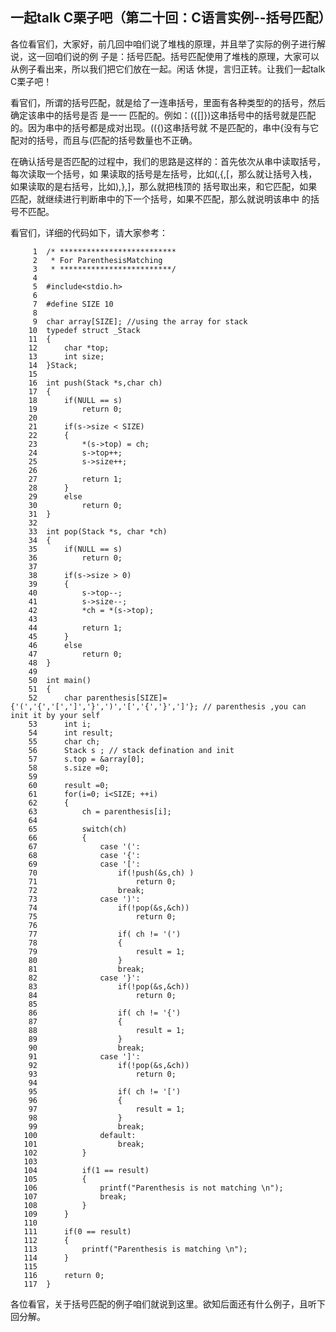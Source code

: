 ## 一起talk C栗子吧（第二十回：C语言实例--括号匹配）

各位看官们，大家好，前几回中咱们说了堆栈的原理，并且举了实际的例子进行解说，这一回咱们说的例
子是：括号匹配。括号匹配使用了堆栈的原理，大家可以从例子看出来，所以我们把它们放在一起。闲话
休提，言归正转。让我们一起talk C栗子吧！ 

看官们，所谓的括号匹配，就是给了一连串括号，里面有各种类型的的括号，然后确定该串中的括号是否
是一一 匹配的。例如：({[]})这串括号中的括号就是匹配的。因为串中的括号都是成对出现。(({)这串括号就
不是匹配的，串中{没有与它配对的括号，而且与(匹配的括号数量也不正确。

在确认括号是否匹配的过程中，我们的思路是这样的：首先依次从串中读取括号，每次读取一个括号，如
果读取的括号是左括号，比如(,{,[，那么就让括号入栈，如果读取的是右括号，比如),},]，那么就把栈顶的
括号取出来，和它匹配，如果匹配，就继续进行判断串中的下一个括号，如果不匹配，那么就说明该串中
的括号不匹配。

看官们，详细的代码如下，请大家参考：

```
     1	/* **************************
     2	 * For ParenthesisMatching
     3	 * *************************/
     4	
     5	#include<stdio.h>
     6	
     7	#define SIZE 10
     8	
     9	char array[SIZE]; //using the array for stack
    10	typedef struct _Stack
    11	{
    12		char *top;
    13		int size;
    14	}Stack;
    15	
    16	int push(Stack *s,char ch)
    17	{
    18		if(NULL == s)
    19			return 0;
    20	
    21		if(s->size < SIZE)
    22		{
    23			*(s->top) = ch;
    24			s->top++;
    25			s->size++;
    26	
    27			return 1;
    28		}
    29		else
    30			return 0;
    31	}
    32	
    33	int pop(Stack *s, char *ch)
    34	{
    35		if(NULL == s)
    36			return 0;
    37	
    38		if(s->size > 0)
    39		{
    40			s->top--;
    41			s->size--;
    42			*ch = *(s->top);
    43	
    44			return 1;
    45		}
    46		else
    47			return 0;
    48	}
    49	
    50	int main()
    51	{
    52		char parenthesis[SIZE]={'(','{','[',']','}',')','[','{','}',']'}; // parenthesis ,you can init it by your self
    53		int i;
    54		int result;
    55		char ch;
    56		Stack s ; // stack defination and init
    57		s.top = &array[0];
    58		s.size =0;
    59	
    60		result =0;
    61		for(i=0; i<SIZE; ++i)
    62		{
    63			ch = parenthesis[i];
    64	
    65			switch(ch)
    66			{
    67				case '(':
    68				case '{':
    69				case '[':
    70					if(!push(&s,ch) )
    71						return 0;
    72					break;
    73				case ')':
    74					if(!pop(&s,&ch))
    75						return 0;
    76	
    77					if( ch != '(')
    78					{
    79						result = 1;
    80					}
    81					break;
    82				case '}':
    83					if(!pop(&s,&ch))
    84						return 0;
    85	
    86					if( ch != '{')
    87					{
    88						result = 1;
    89					}
    90					break;
    91				case ']':
    92					if(!pop(&s,&ch))
    93						return 0;
    94	
    95					if( ch != '[')
    96					{
    97						result = 1;
    98					}
    99					break;
   100				default:
   101					break;
   102			}
   103	
   104			if(1 == result)
   105			{
   106				printf("Parenthesis is not matching \n");
   107				break;
   108			}
   109		}
   110	
   111		if(0 == result)
   112		{
   113			printf("Parenthesis is matching \n");
   114		}
   115	
   116		return 0;
   117	}

```

各位看官，关于括号匹配的例子咱们就说到这里。欲知后面还有什么例子，且听下回分解。
